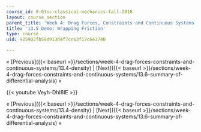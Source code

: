 ```yaml
---
course_id: 8-01sc-classical-mechanics-fall-2016
layout: course_section
parent_title: 'Week 4: Drag Forces, Constraints and Continuous Systems'
title: '13.5 Demo: Wrapping Friction'
type: course
uid: 925902fb58d913d4f7cc63f17c643740

---
```


« [Previous]({{< baseurl >}}/sections/week-4-drag-forces-constraints-and-continuous-systems/13.4-density) | [Next]({{< baseurl >}}/sections/week-4-drag-forces-constraints-and-continuous-systems/13.6-summary-of-differential-analysis) »

{{< youtube Veyh-DhI8lE >}}

« [Previous]({{< baseurl >}}/sections/week-4-drag-forces-constraints-and-continuous-systems/13.4-density) | [Next]({{< baseurl >}}/sections/week-4-drag-forces-constraints-and-continuous-systems/13.6-summary-of-differential-analysis) »